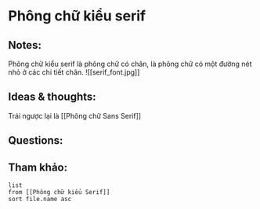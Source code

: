# Phông chữ kiểu serif

## Notes:
Phông chữ kiểu serif là phông chữ có chân, là phông chữ có một đường nét nhỏ ở các chi tiết chân.
![[serif_font.jpg]]


## Ideas & thoughts:
Trái ngược lại là [[Phông chữ Sans Serif]]

## Questions:


## Tham khảo:
```dataview
list
from [[Phông chữ kiểu Serif]]
sort file.name asc
```